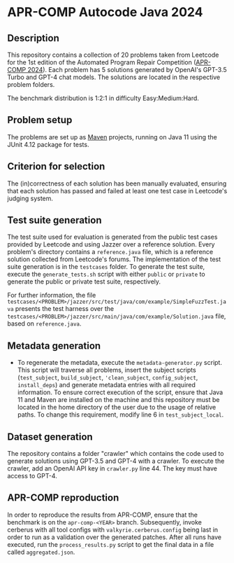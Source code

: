 # APR-COMP Autocode Java 2024

## Description
This repository contains a collection of 20 problems taken from Leetcode for the 1st edition of the Automated Program Repair Competition ([APR-COMP 2024](https://apr-comp.github.io/)). Each problem has 5 solutions generated by OpenAI's GPT-3.5 Turbo and GPT-4 chat models. The solutions are located in the respective problem folders.

The benchmark distribution is 1:2:1 in difficulty Easy:Medium:Hard.

## Problem setup

The problems are set up as [Maven](https://maven.apache.org/) projects, running on Java 11 using the JUnit 4.12 package for tests.

## Criterion for selection

The (in)correctness of each solution has been manually evaluated, ensuring that each solution has passed and failed at least one test case in Leetcode's judging system. 

## Test suite generation
The test suite used for evaluation is generated from the public test cases provided by Leetcode and using Jazzer over a reference solution. Every problem's directory contains a `reference.java` file, which is a reference solution collected from Leetcode's forums. The implementation of the test suite generation is in the `testcases` folder. To generate the test suite, execute the `generate_tests.sh` script with either `public` or `private` to generate the public or private test suite, respectively. 

For further information, the file `testcases/<PROBLEM>/jazzer/src/test/java/com/example/SimpleFuzzTest.java` presents the test harness over the 
`testcases/<PROBLEM>/jazzer/src/main/java/com/example/Solution.java` file, based on `reference.java`.

## Metadata generation

* To regenerate the metadata, execute the `metadata-generator.py` script. This script will traverse all problems, insert the subject scripts (`test_subject`, `build_subject`, `'clean_subject`, `config_subject`, `install_deps`) and generate metadata entries with all required information. To ensure correct execution of the script, ensure that Java 11 and Maven are installed on the machine and this repository must be located in the home directory of the user due to the usage of relative paths. To change this requirement, modify line 6 in `test_subject_local`.

## Dataset generation
The repository contains a folder "crawler" which contains the code used to generate solutions using GPT-3.5 and GPT-4 with a crawler. To execute the crawler, add an OpenAI API key in `crawler.py` line 44. The key must have access to GPT-4.

## APR-COMP reproduction
In order to reproduce the results from APR-COMP, ensure that the benchmark is on the `apr-comp-<YEAR>` branch. Subsequently, invoke cerberus with all tool configs with `valkyrie.cerberus.config` being last in order to run as a validation over the generated patches. After all runs have executed, run the `process_results.py` script to get the final data in a file called `aggregated.json`.
